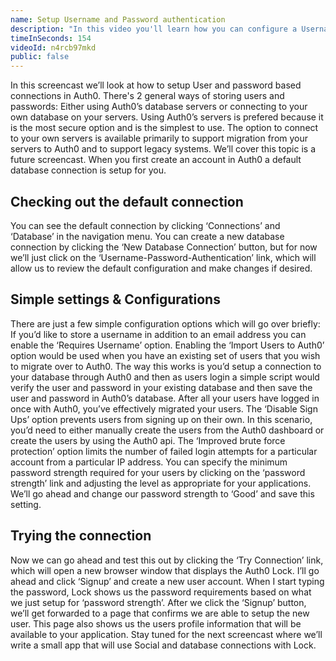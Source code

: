 ```yaml
---
name: Setup Username and Password authentication
description: "In this video you'll learn how you can configure a Username and Password authentication with users stored in Auth0's database"
timeInSeconds: 154
videoId: n4rcb97mkd
public: false
---
```

In this screencast we’ll look at how to setup User and password based connections in Auth0.
There's 2 general ways of storing users and passwords:
Either using Auth0’s database servers or connecting to your own database on your servers.
Using Auth0’s servers is prefered because it is the most secure option and is the simplest to use.
The option to connect to your own servers is available primarily to support migration from your servers to Auth0 and to support legacy systems.  We’ll cover this topic is a future screencast.
When you first create an account in Auth0 a default database connection is setup for you.

## Checking out the default connection
You can see the default connection by clicking ‘Connections’ and ‘Database’ in the navigation menu. You can create a new database connection by clicking the ‘New Database Connection’ button, but for now we’ll just click on the ‘Username-Password-Authentication’ link, which will allow us to review the default configuration and make changes if desired.

## Simple settings & Configurations

There are just a few simple configuration options which will go over briefly:
If you’d like to store a username in addition to an email address you can enable the ‘Requires Username’ option.
Enabling the ‘Import Users to Auth0’ option would be used when you have an existing set of users that you wish to migrate over to Auth0.  The way this works is you’d setup a connection to your database through Auth0 and then as users login a simple script would verify the user and password in your existing database and then save the user and password in Auth0’s database.  After all your users have logged in once with Auth0, you’ve effectively migrated your users.
The ‘Disable Sign Ups’ option prevents users from signing up on their own. In this scenario, you’d need to either manually create the users from the Auth0 dashboard or create the users by using the Auth0 api.
The ‘Improved brute force protection’ option limits the number of failed login attempts for a particular account from a particular IP address.
You can specify the minimum password strength required for your users by clicking on the ‘password strength’ link and adjusting the level as appropriate for your applications.  We’ll go ahead and change our password strength to ‘Good’ and save this setting.

## Trying the connection
Now we can go ahead and test this out by clicking the ‘Try Connection’ link, which will open a new browser window that displays the Auth0 Lock.
I’ll go ahead and click ‘Signup’ and create a new user account.  When I start typing the password,  Lock shows us the password requirements based on what we just setup for ‘password strength’.
After we click the ‘Signup’ button, we’ll get forwarded to a page that confirms we are able to setup the new user.  This page also shows us the users profile information that will be available to your application.
Stay tuned for the next screencast where we’ll write a small app that will use Social and database connections with Lock.
